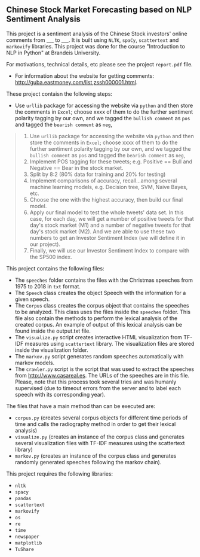 ## Chinese Stock Market Forecasting based on NLP Sentiment Analysis
This project is a sentiment analysis of the Chinese Stock investors' online comments from ___ to ___. It is built using `NLTK`, `spaCy`, `scattertext` and `markovify` libraries. This project was done for the course "Introduction to NLP in Python" at Brandeis University.

For motivations, technical details, etc please see the project `report.pdf` file. 
- For information about the website for getting comments: http://guba.eastmoney.com/list,zssh000001.html.


These project contaisn the following steps:
* Use `urllib` package for accessing the website via `python` and then store the comments in `Excel`; choose xxxx of them to do the further sentiment polarity tagging by our own, and we tagged the `bullish comment` as `pos` and tagged the `bearish comment` as `neg`,
> 1. Use `urllib` package for accessing the website via `python` and then store the comments in `Excel`; choose xxxx of them to do the further sentiment polarity tagging by our own, and we tagged the `bullish comment` as `pos` and tagged the `bearish comment` as `neg`,
> 2. Implement POS tagging for these tweets; e.g. Positive == Bull and Negative == Bear in the stock market.
> 3. Split by 8:2 (80% data for training and 20% for testing)
> 4. Implement comparisons of accuracy, recall...among several machine learning models, e.g. Decision tree, SVM, Naive Bayes, etc.
> 5. Choose the one with the highest accuracy, then build our final model.
> 6. Apply our final model to test the whole tweets' data set. In this case, for each day, we will get a number of positive tweets for
> that day's stock market (M1) and a number of negative tweets for that day's stock market (M2). And we are able to use these two
> numbers to get an Investor Sentiment Index (we will define it in our project).
> 7. Finally, we will use our Investor Sentiment Index to compare with the SP500 index.


This project contains the following files: 
* The `speeches` folder contains the files with the Christmas speeches from 1975 to 2018 in `txt` format.
* The `Speech` class creates the object Speech with the information for a given speech.
* The `Corpus` class creates the corpus object that contains the speeches to be analyzed. This class uses the files inside the `speeches` folder. This file also contain the methods to perform the lexical analysis of the created corpus. An example of output of this lexical analysis can be found inside the output.txt file.
* The `visualize.py` script creates interactive HTML visualization from TF-IDF measures using `scattertext` library. The visualization files are stored inside the visualization folder.
* The `markov.py` script generates random speeches automatically with markov models.
* The `crawler.py` script is the script that was used to extract the speeches from http://www.casareal.es. The URLs of the speeches are in this file. Please, note that this process took several tries and was humanly supervised (due to timeout errors from the server and to label each speech with its corresponding year).


The files that have a main method than can be executed are: 
* `corpus.py` (creates several corpus objects for different time periods of time and calls the radiography method in order to get their lexical analysis)
* `visualize.py` (creates an instance of the corpus class and generates several visualization files with TF-IDF measures using the scattertext library)
* `markov.py` (creates an instance of the corpus class and generates randomly generated speeches following the markov chain).




This project requires the following libraries:
* `nltk`
* `spacy`
* `pandas`
* `scattertext`
* `markovify`
* `os`
* `re`
* `time`
* `newspaper`
* `matplotlib`
* `TuShare`

